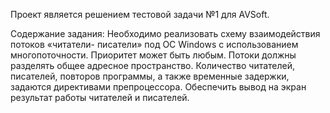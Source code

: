 Проект является решением тестовой задачи №1 для AVSoft.

Содержание задания:
Необходимо реализовать схему взаимодействия потоков «читатели-
писатели» под ОС Windows с использованием многопоточности. 
Приоритет может быть любым. Потоки должны разделять
общее адресное пространство. Количество читателей, писателей,
повторов программы, а также временные задержки, задаются
директивами препроцессора. Обеспечить вывод на экран результат
работы читателей и писателей.